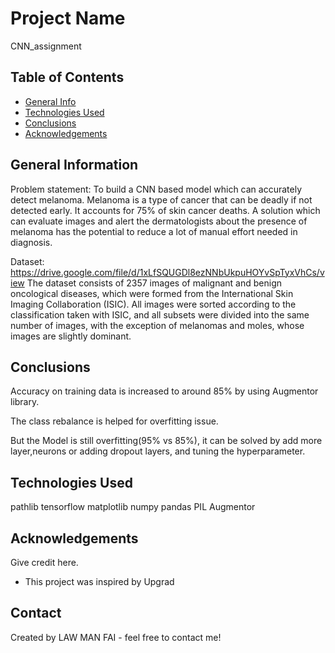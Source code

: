 # Project Name
CNN_assignment


## Table of Contents
* [General Info](#general-information)
* [Technologies Used](#technologies-used)
* [Conclusions](#conclusions)
* [Acknowledgements](#acknowledgements)

<!-- You can include any other section that is pertinent to your problem -->

## General Information
Problem statement: To build a CNN based model which can accurately detect melanoma. Melanoma is a type of cancer that can be deadly if not detected early. It accounts for 75% of skin cancer deaths. A solution which can evaluate images and alert the dermatologists about the presence of melanoma has the potential to reduce a lot of manual effort needed in diagnosis.

Dataset: https://drive.google.com/file/d/1xLfSQUGDl8ezNNbUkpuHOYvSpTyxVhCs/view
The dataset consists of 2357 images of malignant and benign oncological diseases, which were formed from the International Skin Imaging Collaboration (ISIC). All images were sorted according to the classification taken with ISIC, and all subsets were divided into the same number of images, with the exception of melanomas and moles, whose images are slightly dominant.

## Conclusions
Accuracy on training data is increased to around 85% by using Augmentor library.

The class rebalance is helped for overfitting issue.

But the Model is still overfitting(95% vs 85%), it can be solved by add more layer,neurons or adding dropout layers, and tuning the hyperparameter.

<!-- You don't have to answer all the questions - just the ones relevant to your project. -->


## Technologies Used
pathlib
tensorflow
matplotlib
numpy
pandas
PIL
Augmentor
<!-- As the libraries versions keep on changing, it is recommended to mention the version of library used in this project -->

## Acknowledgements
Give credit here.
- This project was inspired by Upgrad


## Contact
Created by LAW MAN FAI - feel free to contact me!


<!-- Optional -->
<!-- ## License -->
<!-- This project is open source and available under the [... License](). -->

<!-- You don't have to include all sections - just the one's relevant to your project -->
